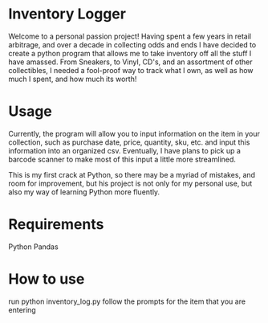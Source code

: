 # Inventory Logger
Welcome to a personal passion project!
Having spent a few years in retail arbitrage, and over a decade in collecting odds and ends
I have decided to create a python program that allows me to take inventory
off all the stuff I have amassed.  From Sneakers, to Vinyl, CD's, and an assortment
of other collectibles, I needed a fool-proof way to track what I own, as well
as how much I spent, and how much its worth! 

# Usage
Currently, the program will allow you to input information on the item in your collection, such as
purchase date, price, quantity, sku, etc. and input this information into an organized csv.  Eventually, 
I have plans to pick up a barcode scanner to make most of this input a little more streamlined.

This is my first crack at Python, so there may be a myriad of mistakes, and room for improvement, but his
project is not only for my personal use, but also my way of learning Python more fluently.

# Requirements
Python
Pandas
# How to use

run python inventory_log.py
follow the prompts for the item that you are entering
